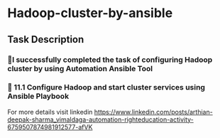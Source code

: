 # Hadoop-cluster-by-ansible

## Task Description 

 ### 🔰I successfully completed the task of configuring Hadoop cluster by using Automation Ansible Tool

 ### 🔰 11.1 Configure Hadoop and start cluster services using Ansible Playbook

For more details visit linkedin https://www.linkedin.com/posts/arthian-deepak-sharma_vimaldaga-automation-righteducation-activity-6759507874981912577-afVK
